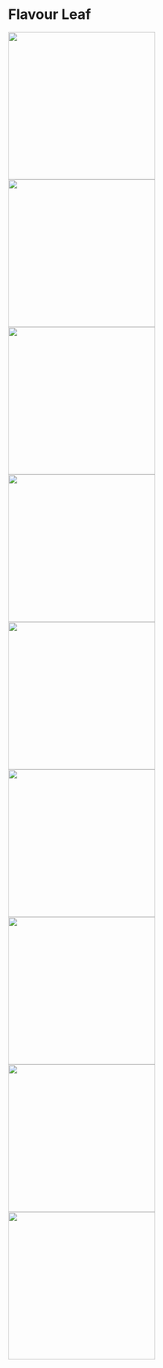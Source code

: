 # Flavour Leaf

<img src = "https://user-images.githubusercontent.com/58373047/229713812-038606bc-459d-4ea6-84e3-20ff04a37489.jpg" width = 300>
<img src = "https://user-images.githubusercontent.com/58373047/229713809-275f89df-83e6-465d-84b5-99f32376fad2.jpg" width = 300>
<img src = "https://user-images.githubusercontent.com/58373047/229713801-c9ed2940-2a46-4f27-a663-90adcdbd6449.jpg" width = 300>
<img src = "https://user-images.githubusercontent.com/58373047/229713789-08ade50a-d027-4efc-844e-919bdc9d9339.jpg" width = 300>
<img src = "https://user-images.githubusercontent.com/58373047/229713797-d2fdd387-378a-489e-81a8-d3fc6984ca88.jpg" width = 300>
<img src = "https://user-images.githubusercontent.com/58373047/229713786-d360ed57-e4fc-46f1-8660-8d6c005b8692.jpg" width = 300>
<img src = "https://user-images.githubusercontent.com/58373047/229713781-856dc3c6-521f-40a9-bcd1-5d5dacdc846d.jpg" width = 300>
<img src = "https://user-images.githubusercontent.com/58373047/229713776-67585bb6-e9a1-4071-9145-2f36e0e6b4ef.jpg" width = 300>
<img src = "https://user-images.githubusercontent.com/58373047/229713764-e108b96f-952a-4530-bc9c-9926f88fbfa1.jpg" width = 300>
